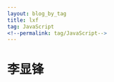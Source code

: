 ```yaml
---
layout: blog_by_tag
title: lxf
tag: JavaScript
<!--permalink: tag/JavaScript-->
---
```

<h1>李显锋</h1>
